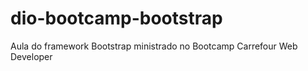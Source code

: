 # dio-bootcamp-bootstrap
Aula do framework Bootstrap ministrado no Bootcamp Carrefour Web Developer 

